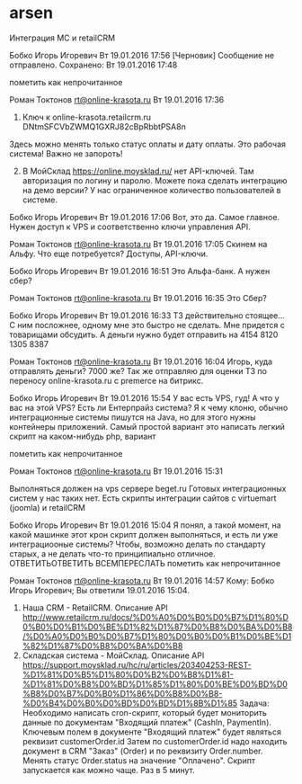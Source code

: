 # arsen

Интеграция МС и retailCRM

 
Бобко Игорь Игоревич
Вт 19.01.2016 17:56
[Черновик] Сообщение не отправлено.
Сохранено: Вт 19.01.2016 17:48

пометить как непрочитанное
 
Роман Токтонов <rt@online-krasota.ru>
Вт 19.01.2016 17:36

1. Ключ к online-krasota.retailcrm.ru
DNtmSFCVbZWMQ1GXRJ82cBpRbbtPSA8n
 
Здесь можно менять только статус оплаты и дату оплаты. Это рабочая система! Важно не запороть!
 
2. В МойСклад https://online.moysklad.ru/ нет API-ключей. Там авторизация по логину и паролю. Можете пока сделать интеграцию на демо версии? У нас ограниченное количество пользователей в системе.
 
 
 
Бобко Игорь Игоревич
Вт 19.01.2016 17:06
Вот, это да. Самое главное. Нужен доступ к VPS и соответственно ключи управления API.
 
Роман Токтонов <rt@online-krasota.ru>
Вт 19.01.2016 17:05
Скинем на Альфу. Что еще потребуется? Доступы, API-ключи.
 
Бобко Игорь Игоревич
Вт 19.01.2016 16:51
​Это Альфа-банк. А нужен сбер?
 
Роман Токтонов <rt@online-krasota.ru>
Вт 19.01.2016 16:35
Это Сбер?
 
Бобко Игорь Игоревич
Вт 19.01.2016 16:33
ТЗ действительно стоящее... С ним посложнее, одному мне это быстро не сделать. Мне придется с товарищами обсудить. А деньги нужно будет отправить на 4154 8120 1305 8387
 
Роман Токтонов <rt@online-krasota.ru>
Вт 19.01.2016 16:04
Игорь, куда отправлять деньги? 7000 же? Так же отправляю для оценки ТЗ по переносу online-krasota.ru с premerce на битрикс.
 
Бобко Игорь Игоревич
Вт 19.01.2016 15:54
​У вас есть VPS, гуд! А что у вас на этой VPS? Есть ли Ентерпрайз система? Я к чему клоню, обычно интеграционные системы пишутся на Java, но для этого нужны контейнеры приложений. Самый простой вариант это написать легкий скрипт на каком-нибудь php, вариант

пометить как непрочитанное
 
Роман Токтонов <rt@online-krasota.ru>
Вт 19.01.2016 15:31

Выполняться должен на vps сервере beget.ru
Готовых интеграционных систем у нас таких нет. Есть скрипты интеграции сайтов с virtuemart (joomla) и retailCRM
 
 
Бобко Игорь Игоревич
Вт 19.01.2016 15:04
​Я понял, а такой момент, на какой машинке этот крон скрипт должен выполняться, и есть ли уже интеграциооные системы? Чтобы, возможно делать по стандарту старых, а не делать что-то принципиально отличное.
ОТВЕТИТЬОТВЕТИТЬ ВСЕМПЕРЕСЛАТЬ
пометить как непрочитанное
 
Роман Токтонов <rt@online-krasota.ru>
Вт 19.01.2016 14:57
Кому:
Бобко Игорь Игоревич;
Вы ответили 19.01.2016 15:04.

1. Наша CRM - RetailCRM. 
Описание API
http://www.retailcrm.ru/docs/%D0%A0%D0%B0%D0%B7%D1%80%D0%B0%D0%B1%D0%BE%D1%82%D1%87%D0%B8%D0%BA%D0%B8/%D0%A0%D0%B0%D0%B7%D1%80%D0%B0%D0%B1%D0%BE%D1%82%D1%87%D0%B8%D0%BA%D0%B8
2. Складская система - МойСклад.
Описание API https://support.moysklad.ru/hc/ru/articles/203404253-REST-%D1%81%D0%B5%D1%80%D0%B2%D0%B8%D1%81-%D1%81%D0%B8%D0%BD%D1%85%D1%80%D0%BE%D0%BD%D0%B8%D0%B7%D0%B0%D1%86%D0%B8%D0%B8-%D0%B4%D0%B0%D0%BD%D0%BD%D1%8B%D1%85
Задача:
Необходимо написать cron-скрипт, который будет мониторить данные по документам "Входящий платеж" (CashIn, PaymentIn).
Ключевым полем в документе "Входящий платеж" будет являться реквизит customerOrder.id
Затем по customerOrder.id надо находить документ в CRM "Заказ" (Order) и по реквизиту Order.number. Менять статус Order.status на значение "Оплачено".
Скрипт запускается как можно чаще. Раз в 5 минут.
